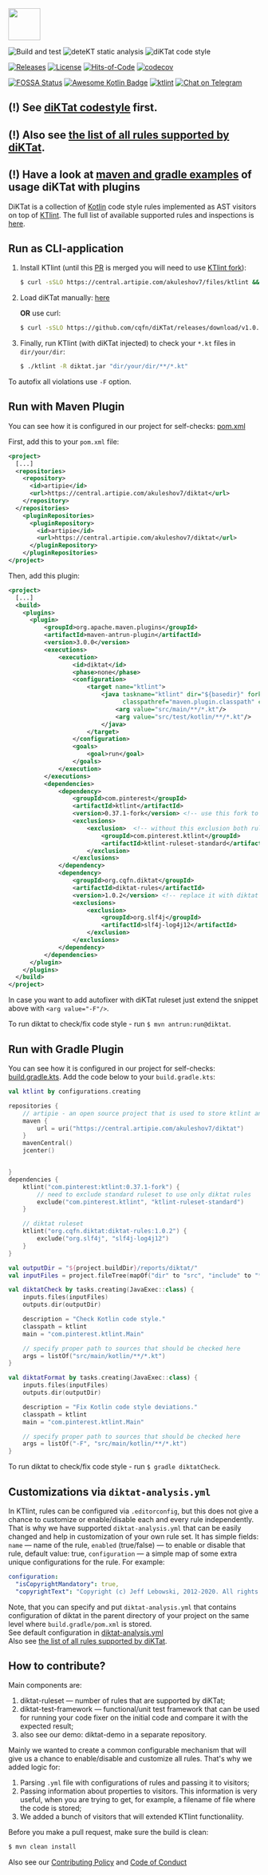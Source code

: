 <img src="/logo.svg" width="64px"/>

![Build and test](https://github.com/cqfn/diKTat/workflows/Build%20and%20test/badge.svg)
![deteKT static analysis](https://github.com/cqfn/diKTat/workflows/Run%20deteKT/badge.svg)
![diKTat code style](https://github.com/cqfn/diKTat/workflows/Run%20diKTat/badge.svg)

[![Releases](https://img.shields.io/github/v/release/cqfn/diKTat)](https://github.com/cqfn/diKTat/releases)
[![License](https://img.shields.io/github/license/cqfn/diKtat)](https://github.com/cqfn/diKTat/blob/master/LICENSE)
[![Hits-of-Code](https://hitsofcode.com/github/cqfn/diktat)](https://hitsofcode.com/view/github/cqfn/diktat)
[![codecov](https://codecov.io/gh/cqfn/diKTat/branch/master/graph/badge.svg)](https://codecov.io/gh/cqfn/diKTat)

[![FOSSA Status](https://app.fossa.com/api/projects/git%2Bgithub.com%2Fcqfn%2FdiKTat.svg?type=shield)](https://app.fossa.com/projects/git%2Bgithub.com%2Fcqfn%2FdiKTat?ref=badge_shield)
[![Awesome Kotlin Badge](https://kotlin.link/awesome-kotlin.svg)](https://github.com/KotlinBy/awesome-kotlin)
[![ktlint](https://img.shields.io/badge/code%20style-%E2%9D%A4-FF4081.svg)](https://ktlint.github.io/)
[![Chat on Telegram](https://img.shields.io/badge/Chat%20on-Telegram-brightgreen.svg)](https://t.me/joinchat/AAAAAFDg-ipuZFGyBGPPeg)

## (!) See [diKTat codestyle](info/diktat-kotlin-coding-style-guide-en.md) first.
## (!) Also see [the list of all rules supported by diKTat](info/available-rules.md).
## (!) Have a look at [maven and gradle examples](https://github.com/akuleshov7/diktat-examples) of usage diKTat with plugins

DiKTat is a collection of [Kotlin](https://kotlinlang.org/) code style rules implemented
as AST visitors on top of [KTlint](https://ktlint.github.io/).
The full list of available supported rules and inspections is [here](info/available-rules.md).

## Run as CLI-application
1. Install KTlint (until this [PR](https://github.com/pinterest/ktlint/pull/806) is merged you will need to use
 [KTlint fork](https://central.artipie.com/akuleshov7/files/ktlint)):
   ```bash
   $ curl -sSLO https://central.artipie.com/akuleshov7/files/ktlint && chmod a+x ktlint
   ```
   
2. Load diKTat manually: [here](https://github.com/cqfn/diKTat/releases/download/v1.0.2/diktat.jar)

   **OR** use curl:
   ```bash
   $ curl -sSLO https://github.com/cqfn/diKTat/releases/download/v1.0.2/diktat.jar
   ```
   
3. Finally, run KTlint (with diKTat injected) to check your `*.kt` files in `dir/your/dir`:
   ```bash
   $ ./ktlint -R diktat.jar "dir/your/dir/**/*.kt"
   ```

To autofix all violations use `-F` option.

## Run with Maven Plugin

You can see how it is configured in our project for self-checks: [pom.xml](pom.xml)

First, add this to your `pom.xml` file:

```xml
<project>
  [...]
  <repositories>
    <repository>
      <id>artipie</id>
      <url>https://central.artipie.com/akuleshov7/diktat</url>
    </repository>
  </repositories>
    <pluginRepositories>
      <pluginRepository>
        <id>artipie</id>
        <url>https://central.artipie.com/akuleshov7/diktat</url>
      </pluginRepository>
    </pluginRepositories>
</project>
```

Then, add this plugin:

```xml
<project>
  [...]
  <build>
    <plugins>
      <plugin>
          <groupId>org.apache.maven.plugins</groupId>
          <artifactId>maven-antrun-plugin</artifactId>
          <version>3.0.0</version>
          <executions>
              <execution>
                  <id>diktat</id>
                  <phase>none</phase>
                  <configuration>
                      <target name="ktlint">
                          <java taskname="ktlint" dir="${basedir}" fork="true" failonerror="true"
                                classpathref="maven.plugin.classpath" classname="com.pinterest.ktlint.Main">
                              <arg value="src/main/**/*.kt"/>
                              <arg value="src/test/kotlin/**/*.kt"/>
                          </java>
                      </target>
                  </configuration>
                  <goals>
                      <goal>run</goal>
                  </goals>
              </execution>
          </executions>
          <dependencies>
              <dependency>
                  <groupId>com.pinterest</groupId>
                  <artifactId>ktlint</artifactId>
                  <version>0.37.1-fork</version> <!-- use this fork to be compatible with diktat -->
                  <exclusions>
                      <exclusion>  <!-- without this exclusion both rulesets are enabled which we discourage -->
                          <groupId>com.pinterest.ktlint</groupId>
                          <artifactId>ktlint-ruleset-standard</artifactId>
                      </exclusion>
                  </exclusions>
              </dependency>
              <dependency>
                  <groupId>org.cqfn.diktat</groupId>
                  <artifactId>diktat-rules</artifactId>
                  <version>1.0.2</version> <!-- replace it with diktat latest version -->
                  <exclusions>
                      <exclusion>
                          <groupId>org.slf4j</groupId>
                          <artifactId>slf4j-log4j12</artifactId>
                      </exclusion>
                  </exclusions>
              </dependency>
          </dependencies>
      </plugin>
    </plugins>
  </build>
</project>
```

In case you want to add autofixer with diKTat ruleset just extend
the snippet above with `<arg value="-F"/>`.

To run diktat to check/fix code style - run `$ mvn antrun:run@diktat`.

## Run with Gradle Plugin 

You can see how it is configured in our project for self-checks: [build.gradle.kts](build.gradle.kts).
Add the code below to your `build.gradle.kts`:
```kotlin
val ktlint by configurations.creating

repositories {
    // artipie - an open source project that is used to store ktlint and diktat dependencies
    maven {
        url = uri("https://central.artipie.com/akuleshov7/diktat")
    }
    mavenCentral()
    jcenter()


}
dependencies {
    ktlint("com.pinterest:ktlint:0.37.1-fork") {
        // need to exclude standard ruleset to use only diktat rules
        exclude("com.pinterest.ktlint", "ktlint-ruleset-standard")
    }

    // diktat ruleset
    ktlint("org.cqfn.diktat:diktat-rules:1.0.2") {
        exclude("org.slf4j", "slf4j-log4j12")
    }
}

val outputDir = "${project.buildDir}/reports/diktat/"
val inputFiles = project.fileTree(mapOf("dir" to "src", "include" to "**/*.kt"))

val diktatCheck by tasks.creating(JavaExec::class) {
    inputs.files(inputFiles)
    outputs.dir(outputDir)

    description = "Check Kotlin code style."
    classpath = ktlint
    main = "com.pinterest.ktlint.Main"

    // specify proper path to sources that should be checked here
    args = listOf("src/main/kotlin/**/*.kt")
}

val diktatFormat by tasks.creating(JavaExec::class) {
    inputs.files(inputFiles)
    outputs.dir(outputDir)

    description = "Fix Kotlin code style deviations."
    classpath = ktlint
    main = "com.pinterest.ktlint.Main"

    // specify proper path to sources that should be checked here
    args = listOf("-F", "src/main/kotlin/**/*.kt")
}
```

To run diktat to check/fix code style - run `$ gradle diktatCheck`.

## Customizations via `diktat-analysis.yml`

In KTlint, rules can be configured via `.editorconfig`, but
this does not give a chance to customize or enable/disable
each and every rule independently. 
That is why we have supported `diktat-analysis.yml` that can be easily
changed and help in customization of your own rule set.
It has simple fields:
`name` — name of the rule,
`enabled` (true/false) — to enable or disable that rule, default value: true,
`configuration` — a simple map of some extra unique configurations for the rule.
For example:

```yml
configuration:
  "isCopyrightMandatory": true,
  "copyrightText": "Copyright (c) Jeff Lebowski, 2012-2020. All rights reserved."
```
Note, that you can specify and put `diktat-analysis.yml` that contains configuration of diktat in the parent directory of your project on the same level where `build.gradle/pom.xml` is stored. \
See default configuration in [diktat-analysis.yml](diktat-rules/src/main/resources/diktat-analysis.yml) \
Also see [the list of all rules supported by diKTat](info/available-rules.md).

## How to contribute?

Main components are:
1) diktat-ruleset — number of rules that are supported by diKTat;
2) diktat-test-framework — functional/unit test framework that can be used for running your code fixer on the initial code and compare it with the expected result;
3) also see our demo: diktat-demo in a separate repository.

Mainly we wanted to create a common configurable mechanism that
will give us a chance to enable/disable and customize all rules.
That's why we added logic for:
1) Parsing `.yml` file with configurations of rules and passing it to visitors;
2) Passing information about properties to visitors.
This information is very useful, when you are trying to get,
for example, a filename of file where the code is stored;
3) We added a bunch of visitors that will extended KTlint functionaliity.

Before you make a pull request, make sure the build is clean:

```bash
$ mvn clean install
```

Also see our [Contributing Policy](CONTRIBUTING.md) and [Code of Conduct](CODE_OF_CONDUCT.md)
